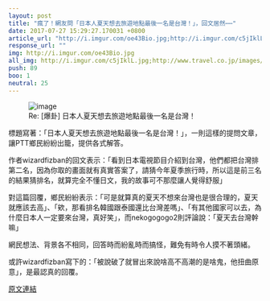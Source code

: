 ```yaml
---
layout: post
title: "瘋了！網友問「日本人夏天想去旅遊地點最後一名是台灣！」，回文居然⋯⋯"
date: 2017-07-27 15:29:27.170031 +0800
article_url: "http://i.imgur.com/oe43Bio.jpg;http://i.imgur.com/c5jIklL.jpg;http://www.travel.co.jp/special/summer/survey.html"
response_url: ""
img: http://i.imgur.com/oe43Bio.jpg
all_img: http://i.imgur.com/c5jIklL.jpg;http://www.travel.co.jp/images/common/ogp/summer_survey_1200_630.jpg
push: 89
boo: 1
neutral: 25
---
```


<figure>
<img src="http://i.imgur.com/oe43Bio.jpg" alt="image">
<figcaption>
Re: [爆卦] 日本人夏天想去旅遊地點最後一名是台灣！
</figcaption>
</figure>

標題寫著：「日本人夏天想去旅遊地點最後一名是台灣！」，一則這樣的提問文章，讓PTT鄉民紛紛出籠，提供各式解答。

作者wizardfizban的回文表示：「看到日本電視節目介紹到台灣，他們都把台灣排第二名，因為你取的畫面就有真實答案了，請猜今年夏季旅行時，所以這是前三名的結果猜排名，就算完全不懂日文，我的故事可不那麼讓人覺得舒服」

對這篇回覆，鄉民紛紛表示：「可是就算真的夏天不想來台灣也是很合理的，夏天就應該去高」、「欸，那看排名韓國跟泰國還比台灣差嗎」、「有其他國家可以去，為什麼日本人一定要來台灣，真好笑」，而nekogogogo2則評論說：「夏天去台灣幹嘛」

網民想法、背景各不相同，回答時而紛亂時而搞怪，難免有時令人摸不著頭緒。

或許wizardfizban寫下的：「被說破了就冒出來說啥高不高潮的是啥鬼，他扭曲原意」，是最認真的回覆。

<a href = "https://www.ptt.cc/bbs/Gossiping/M.1501110501.A.330.html">原文連結</a>

